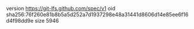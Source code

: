 version https://git-lfs.github.com/spec/v1
oid sha256:76f260e81b8b5a5d252a7d1937298e48a31441d8606d14e85ee6f16d4f98dd9e
size 5946
